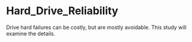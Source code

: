 # Hard_Drive_Reliability
Drive hard failures can be costly, but are mostly avoidable. This study will examine the details.
